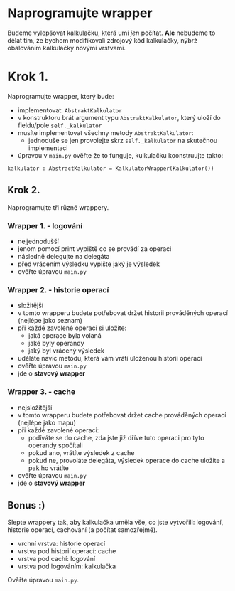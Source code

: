# Naprogramujte wrapper

Budeme vylepšovat kalkulačku, která umí *jen* počítat. **Ale** nebudeme to dělat tím, že bychom modifikovali zdrojový kód kalkulačky, nýbrž obalováním kalkulačky novými vrstvami.

# Krok 1.

Naprogramujte wrapper, který bude:

- implementovat: `AbstraktKalkulator`
- v konstruktoru brát argument typu `AbstraktKalkulator`, který uloží do fieldu/pole `self._kalkulator`
- musíte implementovat všechny metody `AbstraktKalkulator`:
  - jednoduše se jen provolejte skrz `self._kalkulator` na skutečnou implementaci
- úpravou v `main.py` ověřte že to funguje, kulkulačku koonstruujte takto:

```
kalkulator : AbstractKalkulator = KalkulatorWrapper(Kalkulator())
```

## Krok 2.

Naprogramujte tři různé wrappery.

### Wrapper 1. - logování
- nejjednodušší
- jenom pomocí print vypiště co se provádí za operaci
- následně delegujte na delegáta
- před vrácením výsledku vypište jaký je výsledek
- ověřte úpravou `main.py`

### Wrapper 2. - historie operací
- složitější
- v tomto wrapperu budete potřebovat držet historii prováděných operací (nejlépe jako seznam)
- při každé zavolené operaci si uložíte:
  - jaká operace byla volaná
  - jaké byly operandy
  - jaký byl vrácený výsledek
- uděláte navíc metodu, která vám vrátí uloženou historii operací
- ověřte úpravou `main.py`
- jde o **stavový wrapper**

### Wrapper 3. - cache
- nejsložitější
- v tomto wrapperu budete potřebovat držet cache prováděných operací (nejlépe jako mapu)
- při každé zavolené operaci:
  - podíváte se do cache, zda jste již dříve tuto operaci pro tyto operandy spočítali
  - pokud ano, vrátíte výsledek z cache
  - pokud ne, provoláte delegáta, výsledek operace do cache uložíte a pak ho vrátíte
- ověřte úpravou `main.py`
- jde o **stavový wrapper**

## Bonus :)

Slepte wrappery tak, aby kalkulačka uměla vše, co jste vytvořili: logování, historie operací, cachování (a počítat samozřejmě).
- vrchní vrstva: historie operací
- vrstva pod historií operací: cache
- vrstva pod cachí: logování
- vrstva pod logováním: kalkulačka

Ověřte úpravou `main.py`.

